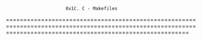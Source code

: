                           0x1C. C - Makefiles
================================================================================================================================================================
